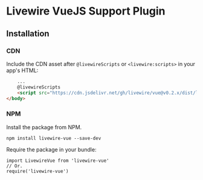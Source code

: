 # Livewire VueJS Support Plugin

## Installation
### CDN
Include the CDN asset after `@livewireScripts` or  `<livewire:scripts>` in your app's HTML:

```html
    ...
    @livewireScripts
    <script src="https://cdn.jsdelivr.net/gh/livewire/vue@v0.2.x/dist/livewire-vue.js"></script>
</body>
```

### NPM
Install the package from NPM.
```
npm install livewire-vue --save-dev
```

Require the package in your bundle:
```
import LivewireVue from 'livewire-vue'
// Or.
require('livewire-vue')
```
